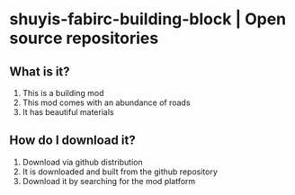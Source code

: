 # shuyis-fabirc-building-block | Open source repositories

## What is it?
1. This is a building mod
2. This mod comes with an abundance of roads
3. It has beautiful materials

## How do I download it?
1. Download via github distribution
2. It is downloaded and built from the github repository
3. Download it by searching for the mod platform